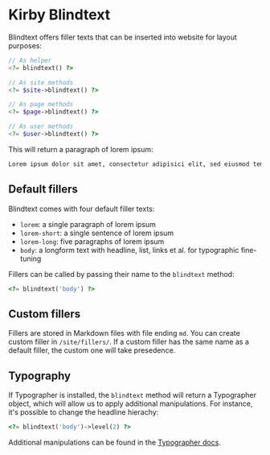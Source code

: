 # Kirby Blindtext

Blindtext offers filler texts that can be inserted into website for layout purposes:

```php
// As helper
<?= blindtext() ?>

// As site methods
<?= $site->blindtext() ?>

// As page methods
<?= $page->blindtext() ?>

// As user methods
<?= $user->blindtext() ?>
```

This will return a paragraph of lorem ipsum:

```markdown
Lorem ipsum dolor sit amet, consectetur adipisici elit, sed eiusmod tempor incidunt ut labore et dolore magna aliqua. Ut enim ad minim veniam, quis nostrud exercitation ullamco laboris nisi ut aliquid ex ea commodi consequat. Quis aute iure reprehenderit in voluptate velit esse cillum dolore eu fugiat nulla pariatur. Excepteur sint obcaecat cupiditat non proident, sunt in culpa qui officia deserunt mollit anim id est laborum.
```

## Default fillers

Blindtext comes with four default filler texts:

- `lorem`: a single paragraph of lorem ipsum
- `lorem-short`: a single sentence of lorem ipsum
- `lorem-long`: five paragraphs of lorem ipsum
- `body`: a longform text with headline, list, links et al. for typographic fine-tuning

Fillers can be called by passing their name to the `blindtext` method:

```php
<?= blindtext('body') ?>
```

## Custom fillers

Fillers are stored in Markdown files with file ending `md`. You can create custom filler in `/site/fillers/`. If a custom filler has the same name as a default filler, the custom one will take presedence.

## Typography

If Typographer is installed, the `blindtext` method will return a Typographer object, which will allow us to apply additional manipulations. For instance, it's possible to change the headline hierachy:

```php
<?= blindtext('body')->level(2) ?>
```

Additional manipulations can be found in the [Typographer docs](https://github.com/hananils/kirby-typographer).
